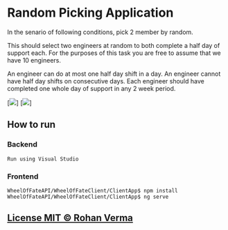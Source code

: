 # Random Picking Application 

In the senario of following conditions, pick 2 member by random. 

This should select two engineers at random to both complete a half day of support each. For the purposes of this task you are free to assume that we have 10 engineers.

An engineer can do at most one half day shift in a day.
An engineer cannot have half day shifts on consecutive days.
Each engineer should have completed one whole day of support in any 2 week period.

[![](https://i.imgur.com/nF26Arb.png)]
[![](https://i.imgur.com/CLGVmGi.png)]


## How to run

### Backend
```
Run using Visual Studio
```

### Frontend
```
WheelOfFateAPI/WheelOfFateClient/ClientApp$ npm install
WheelOfFateAPI/WheelOfFateClient/ClientApp$ ng serve
```

## [License MIT © Rohan Verma](https://rhnvrm.mit-license.org/)